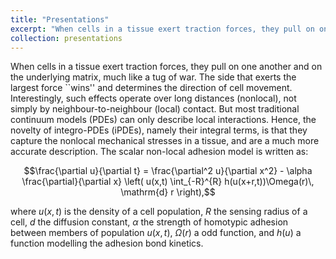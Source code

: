 ```yaml
---
title: "Presentations"
excerpt: "When cells in a tissue exert traction forces, they pull on one another and on the underlying matrix, much like a tug of war. This process can be described using a non-local PDE.  <br/><img src='/images/adhesion.jpg'>"
collection: presentations
---
```


When cells in a tissue exert traction forces, they pull on one another and on
the underlying matrix, much like a tug of war. The side that exerts the largest
force ``wins'' and determines the direction of cell movement.  Interestingly,
such effects operate over long distances (nonlocal), not simply by
neighbour-to-neighbour (local) contact. But most traditional continuum models
(PDEs) can only describe local interactions. Hence, the novelty of
integro-PDEs (iPDEs), namely their integral terms, is that they capture the
nonlocal mechanical stresses in a tissue, and are a much more accurate
description. The scalar non-local adhesion model is written as:

$$\frac{\partial u}{\partial t} = \frac{\partial^2 u}{\partial x^2} - \alpha \frac{\partial}{\partial x} \left( u(x,t) \int_{-R}^{R} h(u(x+r,t))\Omega(r)\, \mathrm{d} r \right),$$

where $u(x,t)$ is the density of a cell population, $R$ the sensing radius of a
cell, $d$ the diffusion constant, $\alpha$ the strength of homotypic adhesion
between members of population $u(x,t)$, $\Omega(r)$ a odd function, and $h(u)$
a function modelling the adhesion bond kinetics.
